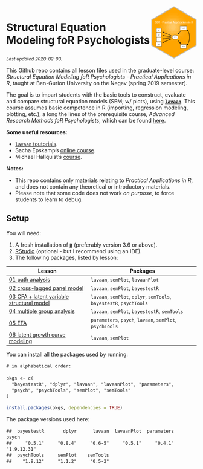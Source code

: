 
<img src='logo/BGUHex.png' align="right" height="139" />

# Structural Equation Modeling foR Psychologists

<sub>*Last updated 2020-02-03.*</sub>

This Github repo contains all lesson files used in the graduate-level
course: *Structural Equation Modeling foR Psychologists - Practical
Applications in R*, taught at Ben-Gurion University on the Negev (spring
2019 semester).

The goal is to impart students with the basic tools to construct,
evaluate and compare structural equation models (SEM; w/ plots), using
[**`lavaan`**](http://lavaan.ugent.be/). This course assumes basic
competence in R (importing, regression modeling, plotting, etc.), a long
the lines of the prerequisite course, *Advanced Research Methods foR
Psychologists*, which can be found
[here](https://github.com/mattansb/Advanced-Research-Methods-foR-Psychologists).

**Some useful resources:**

  - [`lavaan` toutorials](http://lavaan.ugent.be/tutorial/index.html).  
  - Sacha Epskamp’s [online course](http://sachaepskamp.com/SEM2019).  
  - Michael Hallquist’s
    [course](https://psu-psychology.github.io/psy-597-SEM/).

**Notes:**

  - This repo contains only materials relating to *Practical
    Applications in R*, and does not contain any theoretical or
    introductory materials.  
  - Please note that some code does not work *on purpose*, to force
    students to learn to debug.

## Setup

You will need:

1.  A fresh installation of [**`R`**](https://cran.r-project.org/)
    (preferably version 3.6 or above).
2.  [RStudio](https://www.rstudio.com/products/rstudio/download/)
    (optional - but I recommend using an IDE).
3.  The following packages, listed by lesson:

| Lesson                                                                                              | Packages                                                             |
| --------------------------------------------------------------------------------------------------- | -------------------------------------------------------------------- |
| [01 path analysis](/01%20path%20analysis)                                                           | `lavaan`, `semPlot`, `lavaanPlot`                                    |
| [02 cross-lagged panel model](/02%20cross-lagged%20panel%20model)                                   | `lavaan`, `semPlot`, `bayestestR`                                    |
| [03 CFA + latent variable structural model](/03%20CFA%20+%20latent%20variable%20structural%20model) | `lavaan`, `semPlot`, `dplyr`, `semTools`, `bayestestR`, `psychTools` |
| [04 multiple group analysis](/04%20multiple%20group%20analysis)                                     | `lavaan`, `semPlot`, `bayestestR`, `semTools`                        |
| [05 EFA](/05%20EFA)                                                                                 | `parameters`, `psych`, `lavaan`, `semPlot`, `psychTools`             |
| [06 latent growth curve modeling](/06%20latent%20growth%20curve%20modeling)                         | `lavaan`, `semPlot`                                                  |

You can install all the packages used by running:

    # in alphabetical order:

    pkgs <- c(
      "bayestestR", "dplyr", "lavaan", "lavaanPlot", "parameters",
      "psych", "psychTools", "semPlot", "semTools"
    )

``` r
install.packages(pkgs, dependencies = TRUE)
```

The package versions used here:

    ##  bayestestR       dplyr      lavaan  lavaanPlot  parameters       psych 
    ##     "0.5.1"     "0.8.4"     "0.6-5"     "0.5.1"     "0.4.1" "1.9.12.31" 
    ##  psychTools     semPlot    semTools 
    ##    "1.9.12"     "1.1.2"     "0.5-2"
